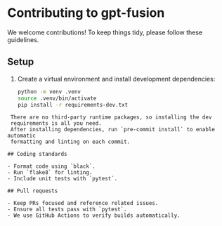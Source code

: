 # Contributing to gpt-fusion

We welcome contributions! To keep things tidy, please follow these guidelines.

## Setup

1. Create a virtual environment and install development dependencies:
   ```bash
   python -m venv .venv
   source .venv/bin/activate
   pip install -r requirements-dev.txt
  ```
   There are no third-party runtime packages, so installing the dev
   requirements is all you need.
   After installing dependencies, run `pre-commit install` to enable automatic
   formatting and linting on each commit.

## Coding standards

- Format code using `black`.
- Run `flake8` for linting.
- Include unit tests with `pytest`.

## Pull requests

- Keep PRs focused and reference related issues.
- Ensure all tests pass with `pytest`.
- We use GitHub Actions to verify builds automatically.
